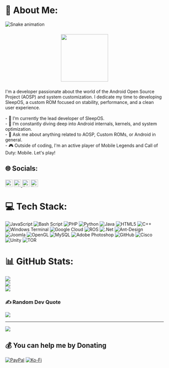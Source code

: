 # 💫 About Me:
<img src="https://raw.githubusercontent.com/sleep-bugy/sleep-bugy/output/snake.svg" alt="Snake animation" />

###

<div align="center">
  <img height="150" src="https://media0.giphy.com/media/v1.Y2lkPTc5MGI3NjExY2p6MGIyZG80cTlyM2RvOHdqaDM1NTRraWt6bThrdWgwdXFjb2kyZyZlcD12MV9pbnRlcm5hbF9naWZfYnlfaWQmY3Q9Zw/1dcLFNKRUKvte/giphy.gif"  />
</div>

###
I'm a developer passionate about the world of the  Android Open Source Project (AOSP) and system customization. I dedicate my time to developing SleepOS, a custom ROM focused on stability, performance, and a clean user experience.<br><br>- 🔭 I’m currently the lead developer of SleepOS.<br>- 🌱 I’m constantly diving deep into Android internals, kernels, and system optimization.<br>- 💬 Ask me about anything related to AOSP, Custom ROMs, or Android in general.<br>- 🎮 Outside of coding, I'm an active player of Mobile Legends and Call of Duty: Mobile. Let's play!<br>


## 🌐 Socials:
###

<div align="left">
  <img src="https://img.shields.io/static/v1?message=Twitter&logo=twitter&label=&color=1DA1F2&logoColor=white&labelColor=&style=for-the-badge" height="23" alt="twitter logo"  />
  <a href="https://t.me/manusiatukangtidur" target="_blank">
    <img src="https://img.shields.io/static/v1?message=Telegram&logo=telegram&label=&color=2CA5E0&logoColor=white&labelColor=&style=for-the-badge" height="23" alt="telegram logo"  />
  </a>
  <img src="https://img.shields.io/static/v1?message=Facebook&logo=facebook&label=&color=1877F2&logoColor=white&labelColor=&style=for-the-badge" height="23" alt="facebook logo"  />
  <img src="https://img.shields.io/static/v1?message=LinkedIn&logo=linkedin&label=&color=0077B5&logoColor=white&labelColor=&style=for-the-badge" height="23" alt="linkedin logo"  />
</div>

###

# 💻 Tech Stack:
![JavaScript](https://img.shields.io/badge/javascript-%23323330.svg?style=plastic&logo=javascript&logoColor=%23F7DF1E) ![Bash Script](https://img.shields.io/badge/bash_script-%23121011.svg?style=plastic&logo=gnu-bash&logoColor=white) ![PHP](https://img.shields.io/badge/php-%23777BB4.svg?style=plastic&logo=php&logoColor=white) ![Python](https://img.shields.io/badge/python-3670A0?style=plastic&logo=python&logoColor=ffdd54) ![Java](https://img.shields.io/badge/java-%23ED8B00.svg?style=plastic&logo=openjdk&logoColor=white) ![HTML5](https://img.shields.io/badge/html5-%23E34F26.svg?style=plastic&logo=html5&logoColor=white) ![C++](https://img.shields.io/badge/c++-%2300599C.svg?style=plastic&logo=c%2B%2B&logoColor=white) ![Windows Terminal](https://img.shields.io/badge/Windows%20Terminal-%234D4D4D.svg?style=plastic&logo=windows-terminal&logoColor=white) ![Google Cloud](https://img.shields.io/badge/GoogleCloud-%234285F4.svg?style=plastic&logo=google-cloud&logoColor=white) ![ROS](https://img.shields.io/badge/ros-%230A0FF9.svg?style=plastic&logo=ros&logoColor=white) ![.Net](https://img.shields.io/badge/.NET-5C2D91?style=plastic&logo=.net&logoColor=white) ![Ant-Design](https://img.shields.io/badge/-AntDesign-%230170FE?style=plastic&logo=ant-design&logoColor=white) ![Joomla](https://img.shields.io/badge/joomla-%235091CD.svg?style=plastic&logo=joomla&logoColor=white) ![OpenGL](https://img.shields.io/badge/OpenGL-%23FFFFFF.svg?style=plastic&logo=opengl) ![MySQL](https://img.shields.io/badge/mysql-4479A1.svg?style=plastic&logo=mysql&logoColor=white) ![Adobe Photoshop](https://img.shields.io/badge/adobe%20photoshop-%2331A8FF.svg?style=plastic&logo=adobe%20photoshop&logoColor=white) ![GitHub](https://img.shields.io/badge/github-%23121011.svg?style=plastic&logo=github&logoColor=white) ![Cisco](https://img.shields.io/badge/cisco-%23049fd9.svg?style=plastic&logo=cisco&logoColor=black) ![Unity](https://img.shields.io/badge/unity-%23000000.svg?style=plastic&logo=unity&logoColor=white) ![TOR](https://img.shields.io/badge/tor-%237E4798.svg?style=plastic&logo=tor-project&logoColor=white)
# 📊 GitHub Stats:
![](https://github-readme-stats.vercel.app/api?username=sleep-bugy&theme=blue_navy&hide_border=false&include_all_commits=true&count_private=true)<br/>
![](https://nirzak-streak-stats.vercel.app/?user=sleep-bugy&theme=blue_navy&hide_border=false)<br/>
![](https://github-readme-stats.vercel.app/api/top-langs/?username=sleep-bugy&theme=blue_navy&hide_border=false&include_all_commits=true&count_private=true&layout=compact)

### ✍️ Random Dev Quote
![](https://quotes-github-readme.vercel.app/api?type=horizontal&theme=radical)

---
[![](https://visitcount.itsvg.in/api?id=sleep-bugy&icon=5&color=12)](https://visitcount.itsvg.in)

  ## 💰 You can help me by Donating
  [![PayPal](https://img.shields.io/badge/PayPal-00457C?style=for-the-badge&logo=paypal&logoColor=white)](https://paypal.me/mohamadadi3) [![Ko-Fi](https://img.shields.io/badge/Ko--fi-F16061?style=for-the-badge&logo=ko-fi&logoColor=white)](https://ko-fi.com/manusiatukangtidur) 

  
<!-- Proudly created with GPRM ( https://gprm.itsvg.in ) -->
